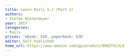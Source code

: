 ```yaml
---
title: Learn Rails 5.1 (Part 1)
authors:
- Stefan Wintermeyer
year: 2017
categories:
- Rails
prices: 'ebook: $10, paperbook: $30'
editor: Self Published
home_url: https://www.amazon.com/gp/product/B06ZY5C3L8
---
```

